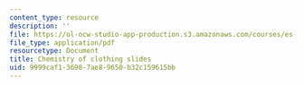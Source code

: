 ```yaml
---
content_type: resource
description: ''
file: https://ol-ocw-studio-app-production.s3.amazonaws.com/courses/es-010-chemistry-of-sports-spring-2013/9999caf136987ae89650b32c159615bb_MITES_010S13_lec11.pdf
file_type: application/pdf
resourcetype: Document
title: Chemistry of clothing slides
uid: 9999caf1-3698-7ae8-9650-b32c159615bb
---
```

